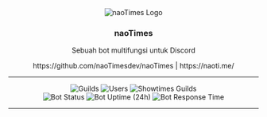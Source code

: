 <div align="center">
  <img alt="naoTimes Logo" src="https://naoti.me/assets/img/nt192.png" />
  
  <h3>naoTimes</h3>
  <p>Sebuah bot multifungsi untuk Discord</p>
  https://github.com/naoTimesdev/naoTimes |
  https://naoti.me/
</div>

---

<div align="center">
  <p align="center">
    <img src="https://img.shields.io/endpoint?color=%231c7d9a&logo=discord&logoColor=white&style=for-the-badge&url=https%3A%2F%2Fapi.ihateani.me%2Fshield%2Fserver" data-origin="https://img.shields.io/endpoint?color=%231c7d9a&logo=discord&logoColor=white&style=for-the-badge&url=https%3A%2F%2Fapi.ihateani.me%2Fshield%2Fserver" alt="Guilds">
    <img src="https://img.shields.io/endpoint?color=%231c7d9a&logo=discord&logoColor=white&style=for-the-badge&url=https%3A%2F%2Fapi.ihateani.me%2Fshield%2Fpengguna" data-origin="https://img.shields.io/endpoint?color=%231c7d9a&logo=discord&logoColor=white&style=for-the-badge&url=https%3A%2F%2Fapi.ihateani.me%2Fshield%2Fpengguna" alt="Users">
    <img src="https://img.shields.io/endpoint?color=%231c7d9a&logo=discord&logoColor=white&style=for-the-badge&url=https%3A%2F%2Fapi.ihateani.me%2Fshield%2Fshowtimes" data-origin="https://img.shields.io/endpoint?color=%231c7d9a&logo=discord&logoColor=white&style=for-the-badge&url=https%3A%2F%2Fapi.ihateani.me%2Fshield%2Fshowtimes" alt="Showtimes Guilds">
    <br />
    <img src="https://status.n4o.xyz/api/badge/8/status?style=for-the-badge" data-src="https://status.n4o.xyz/api/badge/8/status?style=for-the-badge" alt="Bot Status">
    <img alt="Bot Uptime (24h)" src="https://status.n4o.xyz/api/badge/8/uptime/24?style=for-the-badge&labelSuffix=h">
    <img alt="Bot Response Time" src="https://status.n4o.xyz/api/badge/8/ping/24?style=for-the-badge&labelSuffix=h">
   </p>
</div>

---
